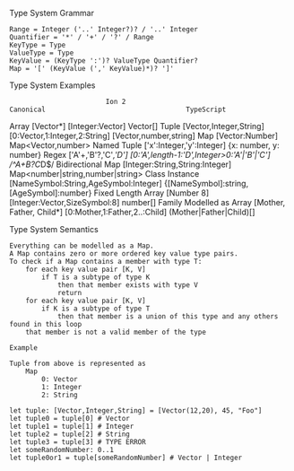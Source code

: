 
Type System Grammar

    Range = Integer ('..' Integer?)? / '..' Integer 
    Quantifier = '*' / '+' / '?' / Range
    KeyType = Type
    ValueType = Type
    KeyValue = (KeyType ':')? ValueType Quantifier?
    Map = '[' (KeyValue (',' KeyValue)*)? ']'

Type System Examples

                            Ion 2                                   Canonical                                   TypeScript
Array                       [Vector*]                               [Integer:Vector]                            Vector[]
Tuple                       [Vector,Integer,String]                 [0:Vector,1:Integer,2:String]               [Vector,number,string]
Map                         [Vector:Number]                                                                     Map<Vector,number>
Named Tuple                 ['x':Integer,'y':Integer]                                                           {x: number, y: number}
Regex                       ['A'+,'B'?,'C'*,'D']                    [0:'A',length-1:'D',Integer>0:'A'|'B'|'C']  /^A+B?C*D$/
Bidirectional Map           [Integer:String,String:Integer]                                                     Map<number|string,number|string>
Class Instance              [NameSymbol:String,AgeSymbol:Integer]                                               {[NameSymbol]:string,[AgeSymbol]:number}
Fixed Length Array          [Number 8]                              [Integer:Vector,SizeSymbol:8]               number[]
Family Modelled as Array    [Mother, Father, Child*]                [0:Mother,1:Father,2..:Child]               (Mother|Father|Child)[]

Type System Semantics

    Everything can be modelled as a Map.
    A Map contains zero or more ordered key value type pairs.
    To check if a Map contains a member with type T:
        for each key value pair [K, V]
            if T is a subtype of type K
                then that member exists with type V
                return
        for each key value pair [K, V]
            if K is a subtype of type T
                then that member is a union of this type and any others found in this loop
        that member is not a valid member of the type

    Example

    Tuple from above is represented as
        Map
            0: Vector
            1: Integer
            2: String
    
    let tuple: [Vector,Integer,String] = [Vector(12,20), 45, "Foo"]
    let tuple0 = tuple[0] # Vector
    let tuple1 = tuple[1] # Integer
    let tuple2 = tuple[2] # String
    let tuple3 = tuple[3] # TYPE ERROR
    let someRandomNumber: 0..1
    let tuple0or1 = tuple[someRandomNumber] # Vector | Integer

    

